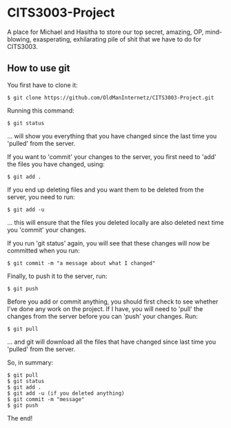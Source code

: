 CITS3003-Project
================

A place for Michael and Hasitha to store our top secret, amazing, OP, mind-blowing, exasperating, exhilarating pile of shit that we have to do for CITS3003.

## How to use git ##

You first have to clone it:

    $ git clone https://github.com/OldManInternetz/CITS3003-Project.git
    
Running this command:

    $ git status
    
... will show you everything that you have changed since the last time you 'pulled' from the server.

If you want to 'commit' your changes to the server, you first need to 'add' the files you have changed, using:

    $ git add .

If you end up deleting files and you want them to be deleted from the server, you need to run:

    $ git add -u

... this will ensure that the files you deleted locally are also deleted next time you 'commit' your changes.

If you run 'git status' again, you will see that these changes will now be committed when you run:

    $ git commit -m "a message about what I changed"

Finally, to push it to the server, run:

    $ git push
    
Before you add or commit anything, you should first check to see whether I've done any work on the project. If I have, you will need to 'pull' the changes from the server before you can 'push' your changes. Run:

    $ git pull
    
... and git will download all the files that have changed since last time you 'pulled' from the server.

So, in summary:

    $ git pull
    $ git status
    $ git add .
    $ git add -u (if you deleted anything)
    $ git commit -m "message"
    $ git push
    
The end!

    
